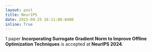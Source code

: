 ```yaml
---
layout: post
title: NeurIPS
date: 2015-09-25 16:11:00-0400
inline: True
---
```


1 paper **Incorporating Surrogate Gradient Norm to Improve Offline Optimization Techniques** is accepted at **NeurIPS 2024**.
